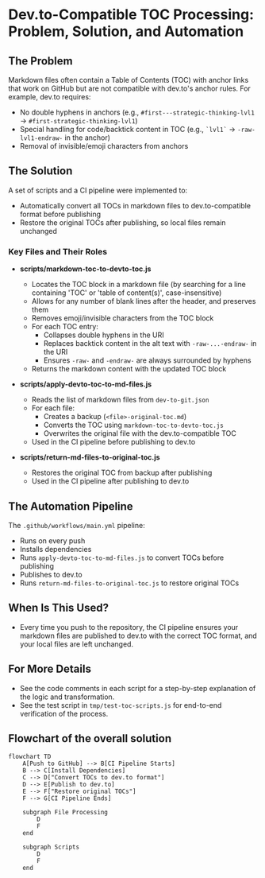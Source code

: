 # Dev.to-Compatible TOC Processing: Problem, Solution, and Automation

## The Problem

Markdown files often contain a Table of Contents (TOC) with anchor links that work on GitHub but are not compatible with dev.to's anchor rules. For example, dev.to requires:
- No double hyphens in anchors (e.g., `#first---strategic-thinking-lvl1` → `#first-strategic-thinking-lvl1`)
- Special handling for code/backtick content in TOC (e.g., `` `lvl1` `` → `-raw-lvl1-endraw-` in the anchor)
- Removal of invisible/emoji characters from anchors

## The Solution

A set of scripts and a CI pipeline were implemented to:
- Automatically convert all TOCs in markdown files to dev.to-compatible format before publishing
- Restore the original TOCs after publishing, so local files remain unchanged

### Key Files and Their Roles

- **scripts/markdown-toc-to-devto-toc.js**
  - Locates the TOC block in a markdown file (by searching for a line containing 'TOC' or 'table of content(s)', case-insensitive)
  - Allows for any number of blank lines after the header, and preserves them
  - Removes emoji/invisible characters from the TOC block
  - For each TOC entry:
    - Collapses double hyphens in the URI
    - Replaces backtick content in the alt text with `-raw-...-endraw-` in the URI
    - Ensures `-raw-` and `-endraw-` are always surrounded by hyphens
  - Returns the markdown content with the updated TOC block

- **scripts/apply-devto-toc-to-md-files.js**
  - Reads the list of markdown files from `dev-to-git.json`
  - For each file:
    - Creates a backup (`<file>-original-toc.md`)
    - Converts the TOC using `markdown-toc-to-devto-toc.js`
    - Overwrites the original file with the dev.to-compatible TOC
  - Used in the CI pipeline before publishing to dev.to

- **scripts/return-md-files-to-original-toc.js**
  - Restores the original TOC from backup after publishing
  - Used in the CI pipeline after publishing to dev.to

## The Automation Pipeline

The `.github/workflows/main.yml` pipeline:
- Runs on every push
- Installs dependencies
- Runs `apply-devto-toc-to-md-files.js` to convert TOCs before publishing
- Publishes to dev.to
- Runs `return-md-files-to-original-toc.js` to restore original TOCs

## When Is This Used?
- Every time you push to the repository, the CI pipeline ensures your markdown files are published to dev.to with the correct TOC format, and your local files are left unchanged.

## For More Details
- See the code comments in each script for a step-by-step explanation of the logic and transformation.
- See the test script in `tmp/test-toc-scripts.js` for end-to-end verification of the process.

## Flowchart of the overall solution

```mermaid
flowchart TD
    A[Push to GitHub] --> B[CI Pipeline Starts]
    B --> C[Install Dependencies]
    C --> D["Convert TOCs to dev.to format"]
    D --> E[Publish to dev.to]
    E --> F["Restore original TOCs"]
    F --> G[CI Pipeline Ends]

    subgraph File Processing
        D
        F
    end

    subgraph Scripts
        D
        F
    end
```
